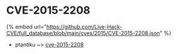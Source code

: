 # CVE-2015-2208
{% embed url="https://github.com/Live-Hack-CVE/full_database/blob/main/cves/2015/CVE-2015-2208.json" %}

* ptantiku ~> [cve-2015-2208](https://www.alice-snow.ru/2015/database/cve-2015-2208/cve-2015-2208-ptantiku)